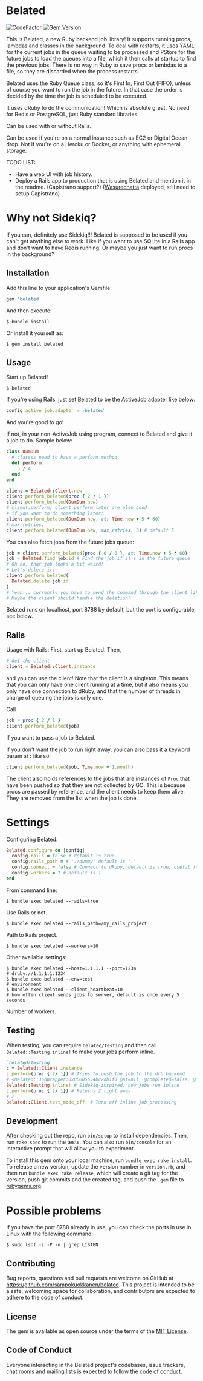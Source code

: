# Belated

[![CodeFactor](https://www.codefactor.io/repository/github/sampokuokkanen/belated/badge)](https://www.codefactor.io/repository/github/sampokuokkanen/belated) [![Gem Version](https://badge.fury.io/rb/belated.svg)](https://badge.fury.io/rb/belated)

This is Belated, a new Ruby backend job library! It supports running procs, lambdas and classes in the background. To deal with restarts, it uses YAML for the current jobs in the queue waiting to be processed and PStore for the future jobs to load the queues into a file, which it then calls at startup to find the previous jobs. There is no way in Ruby to save procs or lambdas to a file, so they are discarded when the process restarts.

Belated uses the Ruby Queue class, so it's First In, First Out (FIFO), unless of course you want to run the job in the future. In that case the order is decided by the time the job is scheduled to be executed. 

It uses dRuby to do the communication! Which is absolute great. No need for Redis or PostgreSQL, just Ruby standard libraries.

Can be used with or without Rails. 

Can be used if you're on a normal instance such as EC2 or Digital Ocean drop. Not if you're on a Heroku or Docker, or anything with ephemeral storage. 

TODO LIST:

- Have a web UI with job history.
- Deploy a Rails app to production that is using Belated
  and mention it in the readme. (Capistrano support?)
  ([Wasurechatta](https://wasurechatta.com/) deployed, still need to setup Capistrano)

# Why not Sidekiq? 

If you can, definitely use Sidekiq!!! Belated is supposed to be used if you can't get anything else to work. Like if you want to use SQLite in a Rails app and don't want to have Redis running. Or maybe you just want to run procs in the background? 

## Installation

Add this line to your application's Gemfile:

```ruby
gem 'belated'
```

And then execute:

    $ bundle install

Or install it yourself as:

    $ gem install belated

## Usage

Start up Belated!

    $ belated

If you're using Rails, just set Belated to be the ActiveJob adapter like below:

```ruby
config.active_job.adapter = :belated
```

And you're good to go!

If not, in your non-ActiveJob using program, connect to Belated and give it a job to do.
Sample below:

```ruby
class DumDum
  # classes need to have a perform method
  def perform
    5 / 4
  end
end

client = Belated::Client.new
client.perform_belated(proc { 2 / 1 })
client.perform_belated(DumDum.new)
# client.perform, client.perform_later are also good
# if you want to do something later:
client.perform_belated(DumDum.new, at: Time.now + 5 * 60)
# max retries:
client.perform_belated(DumDum.new, max_retries: 3) # default 5
```

You can also fetch jobs from the future jobs queue:

```ruby
job = client.perform_belated(proc { 0 / 0 }, at: Time.now + 5 * 60)
job = Belated.find job.id # Find the job if it's in the future queue
# Oh no, that job looks a bit weird!
# Let's delete it:
client.perform_belated(
  Belated.delete job.id
)
# Yeah... currently you have to send the command through the client like this as a job. :/
# Maybe the client should handle the deletion?
```

Belated runs on localhost, port 8788 by default, but the port is configurable, see below. 

## Rails

Usage with Rails:
First, start up Belated.
Then,

```ruby
# Get the client
client = Belated::Client.instance
```

and you can use the client!
Note that the client is a singleton. 
This means that you can only have one client running at a time, 
but it also means you only have one connection to dRuby, and that the number of threads in charge of queuing the jobs is only one.

Call

```ruby
job = proc { 2 / 1 }
client.perform_belated(job)
```

If you want to pass a job to Belated.

If you don't want the job to run right away, you can also pass it a keyword param `at:` like so:

```ruby
client.perform_belated(job, Time.now + 1.month)
```

The client also holds references to the jobs that are instances of `Proc` that have been pushed so that they are not collected by GC. This is because procs are passed by reference, and the client needs to keep them alive. They are removed from the list when the job is done.

# Settings

Configuring Belated:

```ruby
Belated.configure do |config|
  config.rails = false # default is true
  config.rails_path = # './dummy' default is '.'
  config.connect = false # Connect to dRuby, default is true, useful for testing only
  config.workers = 2 # default is 1
end
```

From command line:

    $ bundle exec belated --rails=true

Use Rails or not.

    $ bundle exec belated --rails_path=/my_rails_project

Path to Rails project.

    $ bundle exec belated --workers=10

Other available settings:

    $ bundle exec belated --host=1.1.1.1 --port=1234 
    # druby://1.1.1.1:1234
    $ bundle exec belated --env=test
    # environment
    $ bundle exec belated --client_heartbeat=10
    # how often client sends jobs to server, default is once every 5 seconds


Number of workers.

## Testing

When testing, you can require `belated/testing` and then call `Belated::Testing.inline!` to make your jobs perform inline.

```ruby
`belated/testing`
c = Belated::Client.instance
c.perform(proc { 2/ 1}) # Tries to push the job to the drb backend
# <Belated::JobWrapper:0x00005654bc2db1f0 @at=nil, @completed=false, @id="95e4dc6a-1876-4adf-ae0f-5ae902f5f024", @job=#<Proc:0x00005654bc2db330 (irb):3>, @max_retries=5, @proc_klass=true, @retries=0>
Belated::Testing.inline! # Sidekiq-inspired, now jobs run inline
c.perform(proc { 2/ 1}) # Returns 2 right away
# 2
Belated::Client.test_mode_off! # Turn off inline job processing
```

## Development

After checking out the repo, run `bin/setup` to install dependencies. Then, run `rake spec` to run the tests. You can also run `bin/console` for an interactive prompt that will allow you to experiment.

To install this gem onto your local machine, run `bundle exec rake install`. To release a new version, update the version number in `version.rb`, and then run `bundle exec rake release`, which will create a git tag for the version, push git commits and the created tag, and push the `.gem` file to [rubygems.org](https://rubygems.org).


# Possible problems

If you have the port 8788 already in use, you can check the ports in use in Linux with the following command:

    $ sudo lsof -i -P -n | grep LISTEN
## Contributing

Bug reports, questions and pull requests are welcome on GitHub at https://github.com/sampokuokkanen/belated. This project is intended to be a safe, welcoming space for collaboration, and contributors are expected to adhere to the [code of conduct](https://github.com/sampokuokkanen/belated/blob/master/CODE_OF_CONDUCT.md).

## License

The gem is available as open source under the terms of the [MIT License](https://opensource.org/licenses/MIT).

## Code of Conduct

Everyone interacting in the Belated project's codebases, issue trackers, chat rooms and mailing lists is expected to follow the [code of conduct](https://github.com/sampokuokkanen/belated/blob/main/CODE_OF_CONDUCT.md).
